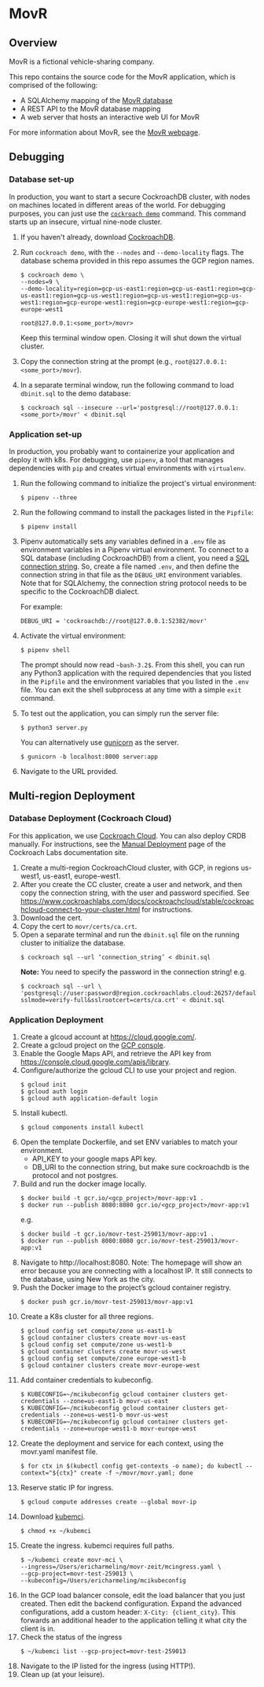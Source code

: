 # MovR

## Overview

MovR is a fictional vehicle-sharing company. 

This repo contains the source code for the MovR application, which is comprised of the following:

- A SQLAlchemy mapping of the [MovR database](https://www.cockroachlabs.com/docs/dev/movr.html)
- A REST API to the MovR database mapping
- A web server that hosts an interactive web UI for MovR

For more information about MovR, see the [MovR webpage](https://www.cockroachlabs.com/docs/dev/movr.html).

## Debugging

### Database set-up

In production, you want to start a secure CockroachDB cluster, with nodes on machines located in different areas of the world. For debugging purposes, you can just use the [`cockroach demo`](cockroach-demo.html) command. This command starts up an insecure, virtual nine-node cluster.

1. If you haven't already, download [CockroachDB](https://www.cockroachlabs.com/docs/stable/install-cockroachdb-mac.html).

1. Run `cockroach demo`, with the `--nodes` and `--demo-locality` flags. The database schema provided in this repo assumes the GCP region names. 

    ~~~ shell
    $ cockroach demo \
    --nodes=9 \
    --demo-locality=region=gcp-us-east1:region=gcp-us-east1:region=gcp-us-east1:region=gcp-us-west1:region=gcp-us-west1:region=gcp-us-west1:region=gcp-europe-west1:region=gcp-europe-west1:region=gcp-europe-west1
    ~~~
    ~~~
    root@127.0.0.1:<some_port>/movr> 
    ~~~

    Keep this terminal window open. Closing it will shut down the virtual cluster.

1. Copy the connection string at the prompt (e.g., `root@127.0.0.1:<some_port>/movr`). 

1. In a separate terminal window, run the following command to load `dbinit.sql` to the demo database:

    ~~~ shell
    $ cockroach sql --insecure --url='postgresql://root@127.0.0.1:<some_port>/movr' < dbinit.sql
    ~~~

### Application set-up

In production, you probably want to containerize your application and deploy it with k8s. For debugging, use `pipenv`, a tool that manages dependencies with `pip` and creates virtual environments with `virtualenv`.

1. Run the following command to initialize the project's virtual environment:

    ~~~ shell
    $ pipenv --three
    ~~~

1. Run the following command to install the packages listed in the `Pipfile`:

    ~~~ shell
    $ pipenv install
    ~~~

1. Pipenv automatically sets any variables defined in a `.env` file as environment variables in a Pipenv virtual environment. To connect to a SQL database (including CockroachDB!) from a client, you need a [SQL connection string](https://en.wikipedia.org/wiki/Connection_string). So, create a file named `.env`, and then define the connection string in that file as the `DEBUG_URI` environment variables. Note that for SQLAlchemy, the connection string protocol needs to be specific to the CockroachDB dialect.

    For example:

    ~~~
    DEBUG_URI = 'cockroachdb://root@127.0.0.1:52382/movr'
    ~~~

1. Activate the virtual environment:

    ~~~ shell
    $ pipenv shell
    ~~~

    The prompt should now read `~bash-3.2$`. From this shell, you can run any Python3 application with the required dependencies that you listed in the `Pipfile` and the environment variables that you listed in the `.env` file. You can exit the shell subprocess at any time with a simple `exit` command.

1. To test out the application, you can simply run the server file:

    ~~~ shell
    $ python3 server.py
    ~~~

    You can alternatively use [gunicorn](https://gunicorn.org/) as the server.

    ~~~ shell
    $ gunicorn -b localhost:8000 server:app
    ~~~

1. Navigate to the URL provided.

## Multi-region Deployment

### Database Deployment (Cockroach Cloud)

For this application, we use [Cockroach Cloud](https://cockroachlabs.cloud). You can also deploy CRDB manually. For instructions, see the [Manual Deployment](manual-deployment.html) page of the Cockroach Labs documentation site.

1. Create a multi-region CockroachCloud cluster, with GCP, in regions us-west1, us-east1, europe-west1.
1. After you create the CC cluster, create a user and network, and then copy the connection string, with the user and password specified. See https://www.cockroachlabs.com/docs/cockroachcloud/stable/cockroachcloud-connect-to-your-cluster.html for instructions.
1. Download the cert.
1. Copy the cert to `movr/certs/ca.crt`.
1. Open a separate terminal and run the `dbinit.sql` file on the running cluster to initialize the database.
    ~~~ shell
    $ cockroach sql --url ‘connection_string’ < dbinit.sql
    ~~~
    **Note:** You need to specify the password in the connection string!
    e.g.
    ~~~ shell
    $ cockroach sql --url \ 'postgresql://user:password@region.cockroachlabs.cloud:26257/defaultdb?sslmode=verify-full&sslrootcert=certs/ca.crt' < dbinit.sql
    ~~~

### Application Deployment

1. Create a glcoud account at https://cloud.google.com/.
1. Create a gcloud project on the [GCP console](https://console.cloud.google.com/).
1. Enable the Google Maps API, and retrieve the API key from https://console.cloud.google.com/apis/library. 
1. Configure/authorize the gcloud CLI to use your project and region.
    ~~~ shell
    $ gcloud init
    $ gcloud auth login
    $ gcloud auth application-default login
    ~~~
1. Install kubectl.
    ~~~ shell
    $ gcloud components install kubectl
    ~~~
1. Open the template Dockerfile, and set ENV variables to match your environment.
    - API_KEY to your google maps API key.
    - DB_URI to the connection string, but make sure cockroachdb is the protocol and not postgres.
1. Build and run the docker image locally.
    ~~~ shell
    $ docker build -t gcr.io/<gcp_project>/movr-app:v1 .
    $ docker run --publish 8080:8080 gcr.io/<gcp_project>/movr-app:v1
    ~~~
    e.g.
    ~~~ shell
    $ docker build -t gcr.io/movr-test-259013/movr-app:v1 .
    $ docker run --publish 8080:8080 gcr.io/movr-test-259013/movr-app:v1
    ~~~
1. Navigate to http://localhost:8080.
    Note: The homepage will show an error because you are connecting with a localhost IP. It still connects to the database, using New York as the city. 
1. Push the Docker image to the project’s gcloud container registry. 
    ~~~ shell
    $ docker push gcr.io/movr-test-259013/movr-app:v1
    ~~~
1. Create a K8s cluster for all three regions.
    ~~~ shell
    $ gcloud config set compute/zone us-east1-b
    $ gcloud container clusters create movr-us-east
    $ gcloud config set compute/zone us-west1-b
    $ gcloud container clusters create movr-us-west
    $ gcloud config set compute/zone europe-west1-b
    $ gcloud container clusters create movr-europe-west
    ~~~
1. Add container credentials to kubeconfig.
    ~~~ shell
    $ KUBECONFIG=~/mcikubeconfig gcloud container clusters get-credentials --zone=us-east1-b movr-us-east
    $ KUBECONFIG=~/mcikubeconfig gcloud container clusters get-credentials --zone=us-west1-b movr-us-west
    $ KUBECONFIG=~/mcikubeconfig gcloud container clusters get-credentials --zone=europe-west1-b movr-europe-west
    ~~~
1. Create the deployment and service for each context, using the movr.yaml manifest file.
    ~~~ shell
    $ for ctx in $(kubectl config get-contexts -o name); do kubectl --context="${ctx}" create -f ~/movr/movr.yaml; done
    ~~~
1. Reserve static IP for ingress.
    ~~~ shell
    $ gcloud compute addresses create --global movr-ip
    ~~~
1. Download [kubemci](https://github.com/GoogleCloudPlatform/k8s-multicluster-ingress).
    ~~~ shell
    $ chmod +x ~/kubemci
    ~~~
1. Create the ingress. kubemci requires full paths.
    ~~~ shell
    $ ~/kubemci create movr-mci \
    --ingress=/Users/ericharmeling/movr-zeit/mcingress.yaml \
    --gcp-project=movr-test-259013 \
    --kubeconfig=/Users/ericharmeling/mcikubeconfig
    ~~~
1. In the GCP load balancer console, edit the load balancer that you just created. Then edit the backend configuration. Expand the advanced configurations, add a custom header: `X-City: {client_city}`. This forwards an additional header to the application telling it what city the client is in.
1. Check the status of the ingress
    ~~~ shell
    $ ~/kubemci list --gcp-project=movr-test-259013
    ~~~
1. Navigate to the IP listed for the ingress (using HTTP!).
1. Clean up (at your leisure).
